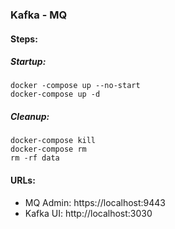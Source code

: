 ### Kafka - MQ 
#### Steps:
##### Startup:
```shell script
docker -compose up --no-start
docker-compose up -d
```
##### Cleanup:
```shell script
docker-compose kill
docker-compose rm
rm -rf data
```

#### URLs:
- MQ Admin: https://localhost:9443
- Kafka UI: http://localhost:3030